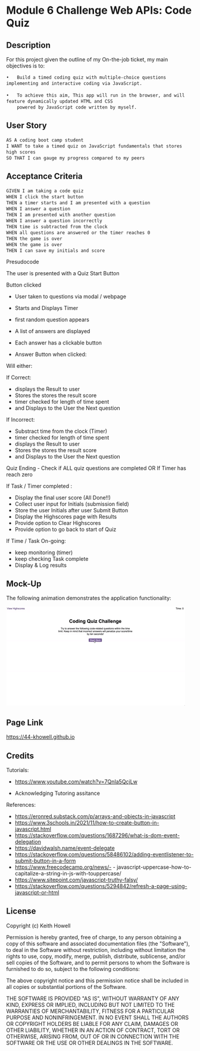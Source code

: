 # Module 6 Challenge Web APIs: Code Quiz

## Description

For this project given the outline of my On-the-job ticket, my main objectives is to:

	•	Build a timed coding quiz with multiple-choice questions implementing and interactive coding via JavaScript.

	•	To achieve this aim, This app will run in the browser, and will feature dynamically updated HTML and CSS 
	    powered by JavaScript code written by myself. 


## User Story

```
AS A coding boot camp student
I WANT to take a timed quiz on JavaScript fundamentals that stores high scores
SO THAT I can gauge my progress compared to my peers
```

## Acceptance Criteria

	GIVEN I am taking a code quiz
	WHEN I click the start button
	THEN a timer starts and I am presented with a question
	WHEN I answer a question
	THEN I am presented with another question
	WHEN I answer a question incorrectly
	THEN time is subtracted from the clock
	WHEN all questions are answered or the timer reaches 0
	THEN the game is over
	WHEN the game is over
	THEN I can save my initials and score


Presudocode

The user is presented with a Quiz Start Button 

Button clicked 
- User taken to questions via modal / webpage 
	             
- Starts and Displays Timer
- first random question appears 
- A list of answers are displayed
- Each answer has a clickable button 
- Answer Button when clicked: 

	
Will either: 
                 
If Correct:   
- displays the Result to user 				  
- Stores the stores the result score				             
- timer checked for length of time spent                                            
- and Displays to the User the Next question		                        
			                                                                                                              	

If Incorrect:  
- Substract time from the clock (Timer) 
- timer checked for length of time spent
- displays the Result to user
- Stores the stores the result score
- and Displays to the User the Next question


Quiz Ending  -  Check if ALL quiz questions are completed  OR  If Timer has reach zero  
		      
If Task / Timer completed : 
- Display the final user score (All Done!!) 	                          
- Collect user input for Initials (submission field)                                                             
- Store the user Initials after user Submit Button                                                             
- Display the Highscores page with Results 
- Provide option to Clear Highscores 
- Provide option to go back to start of Quiz 
 			    
If Time / Task On-going:  
- keep monitoring (timer)
- keep checking Task complete 
- Display & Log results 


## Mock-Up

The following animation demonstrates the application functionality:

![Animation of code quiz. Presses button to start quiz. Clicks the button for the answer to each question, displays if answer was correct or incorrect. Quiz finishes and displays high scores. User adds their intials, then clears their intials and starts over.](./img-assets/08-web-apis-challenge-demo.gif)

## Page Link

https://44-khowell.github.io

## Credits

Tutorials: 

- https://www.youtube.com/watch?v=7QnIa5QcjLw

- Acknowledging Tutoring assitance 

References:

- https://eronred.substack.com/p/arrays-and-objects-in-javascript
- https://www.3schools.in/2021/11/how-to-create-button-in-javascript.html
- https://stackoverflow.com/questions/1687296/what-is-dom-event-delegation
- https://davidwalsh.name/event-delegate
- https://stackoverflow.com/questions/58486102/adding-eventlistener-to-submit-button-in-a-form
- https://www.freecodecamp.org/news/- - javascript-uppercase-how-to-capitalize-a-string-in-js-with-touppercase/
- https://www.sitepoint.com/javascript-truthy-falsy/
- https://stackoverflow.com/questions/5294842/refresh-a-page-using-javascript-or-html






## License 

Copyright (c) Keith Howell

Permission is hereby granted, free of charge, to any person obtaining a copy
of this software and associated documentation files (the "Software"), to deal
in the Software without restriction, including without limitation the rights
to use, copy, modify, merge, publish, distribute, sublicense, and/or sell
copies of the Software, and to permit persons to whom the Software is
furnished to do so, subject to the following conditions:

The above copyright notice and this permission notice shall be included in all
copies or substantial portions of the Software.

THE SOFTWARE IS PROVIDED "AS IS", WITHOUT WARRANTY OF ANY KIND, EXPRESS OR
IMPLIED, INCLUDING BUT NOT LIMITED TO THE WARRANTIES OF MERCHANTABILITY,
FITNESS FOR A PARTICULAR PURPOSE AND NONINFRINGEMENT. IN NO EVENT SHALL THE
AUTHORS OR COPYRIGHT HOLDERS BE LIABLE FOR ANY CLAIM, DAMAGES OR OTHER
LIABILITY, WHETHER IN AN ACTION OF CONTRACT, TORT OR OTHERWISE, ARISING FROM,
OUT OF OR IN CONNECTION WITH THE SOFTWARE OR THE USE OR OTHER DEALINGS IN THE
SOFTWARE.